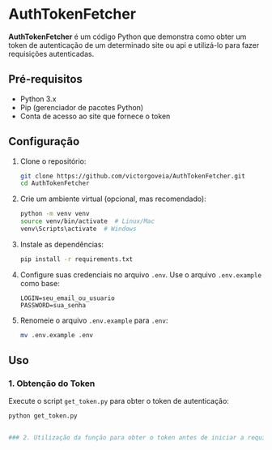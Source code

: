 # AuthTokenFetcher

**AuthTokenFetcher** é um código Python que demonstra como obter um token de autenticação de um determinado site ou api e utilizá-lo para fazer requisições autenticadas.

## Pré-requisitos

- Python 3.x
- Pip (gerenciador de pacotes Python)
- Conta de acesso ao site que fornece o token

## Configuração

1. Clone o repositório:

    ```bash
    git clone https://github.com/victorgoveia/AuthTokenFetcher.git
    cd AuthTokenFetcher
    ```

2. Crie um ambiente virtual (opcional, mas recomendado):

    ```bash
    python -m venv venv
    source venv/bin/activate  # Linux/Mac
    venv\Scripts\activate  # Windows
    ```

3. Instale as dependências:

    ```bash
    pip install -r requirements.txt
    ```

4. Configure suas credenciais no arquivo `.env`. Use o arquivo `.env.example` como base:

    ```plaintext
    LOGIN=seu_email_ou_usuario
    PASSWORD=sua_senha
    ```

5. Renomeie o arquivo `.env.example` para `.env`:

    ```bash
    mv .env.example .env
    ```

## Uso

### 1. Obtenção do Token

Execute o script `get_token.py` para obter o token de autenticação:

```bash
python get_token.py


### 2. Utilização da função para obter o token antes de iniciar a requisição no arquivo `get_data_from_api.py`